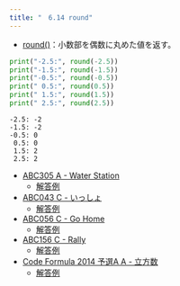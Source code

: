 ```yaml
---
title: "　6.14 round"
---
```


* [round()](https://docs.python.org/ja/3/library/functions.html#round)：小数部を偶数に丸めた値を返す。

```python:サンプルコード：sample_527.py
print("-2.5:", round(-2.5))
print("-1.5:", round(-1.5))
print("-0.5:", round(-0.5))
print(" 0.5:", round(0.5))
print(" 1.5:", round(1.5))
print(" 2.5:", round(2.5))
```

```text:実行結果
-2.5: -2
-1.5: -2
-0.5: 0
 0.5: 0
 1.5: 2
 2.5: 2
```

- [ABC305 A - Water Station](https://atcoder.jp/contests/abc305/tasks/abc305_a)
    - [解答例](https://atcoder.jp/contests/abc305/submissions/43162392)
- [ABC043 C - いっしょ](https://atcoder.jp/contests/abc043/tasks/arc059_a)
    - [解答例](https://atcoder.jp/contests/abc043/submissions/36457458)
- [ABC056 C - Go Home](https://atcoder.jp/contests/abc056/tasks/arc070_a)
    - [解答例](https://atcoder.jp/contests/abc056/submissions/36457762)
- [ABC156 C - Rally](https://atcoder.jp/contests/abc156/tasks/abc156_c)
    - [解答例](https://atcoder.jp/contests/abc156/submissions/18610424)
- [Code Formula 2014 予選A A - 立方数](https://atcoder.jp/contests/code-formula-2014-quala/tasks/code_formula_2014_qualA_a)
    - [解答例](https://atcoder.jp/contests/code-formula-2014-quala/submissions/15459400)